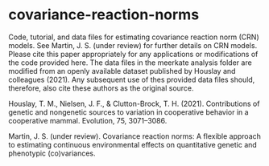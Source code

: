 # covariance-reaction-norms
Code, tutorial, and data files for estimating covariance reaction norm (CRN) models. See Martin, J. S. (under review) for further details on CRN models. Please cite this paper appropriately for any applications or modifications of the code provided here. The data files in the meerkate analysis folder are modified from an openly available dataset published by Houslay and colleagues (2021). Any subsequent use of thes provided data files should, therefore, also cite these authors as the original source.

Houslay, T. M., Nielsen, J. F., & Clutton-Brock, T. H. (2021). Contributions of genetic and nongenetic sources to variation in cooperative behavior in a cooperative mammal. Evolution, 75, 3071–3086.

Martin, J. S. (under review). Covariance reaction norms: A flexible approach to estimating continuous environmental effects on quantitative genetic and phenotypic (co)variances.
